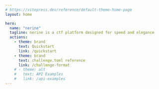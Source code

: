 ```yaml
---
# https://vitepress.dev/reference/default-theme-home-page
layout: home

hero:
  name: "nerine"
  tagline: nerine is a ctf platform designed for speed and elegance
  actions:
    - theme: brand
      text: Quickstart
      link: /quickstart
    - theme: brand
      text: challenge.toml reference
      link: /challenge-format
    # - theme: alt
    #   text: API Examples
    #   link: /api-examples
---
```


